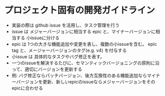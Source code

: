 # プロジェクト固有の開発ガイドライン
- 実装の際は github issue を活用し、タスク管理を行う
- issue は メジャーバージョンに相当する epic と、マイナーバージョンに相当する 小issueに分ける
- epic は 1つの大きな機能追加や変更を表し、複数の小issueを含む。 epic tag と、メージャーバージョンのタグ(e.g. v4) を付与する
- 小issue は 具体的なタスクやバグ修正を表す。
- 一つのissueを解決するたびに、セマンティックバージョニングの原則に沿って、適切にバージョンを更新する
- 例: バグ修正ならパッチバージョン、後方互換性のある機能追加ならマイナーバージョンを更新、新しいepicのissueならメジャーバージョンをそのepicに合わせる
